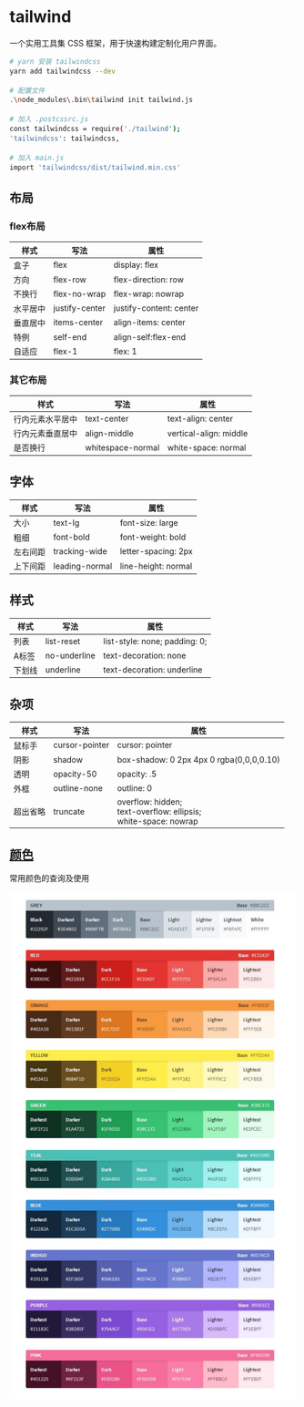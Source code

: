 # tailwind

一个实用工具集 CSS 框架，用于快速构建定制化用户界面。

```bash
# yarn 安装 tailwindcss
yarn add tailwindcss --dev

# 配置文件
.\node_modules\.bin\tailwind init tailwind.js

# 加入 .postcssrc.js 
const tailwindcss = require('./tailwind');
'tailwindcss': tailwindcss,

# 加入 main.js
import 'tailwindcss/dist/tailwind.min.css'
```

## 布局

### flex布局

| 样式     | 写法           | 属性                    |
| -------- | -------------- | ----------------------- |
| 盒子     | flex           | display: flex           |
| 方向     | flex-row       | flex-direction: row     |
| 不换行   | flex-no-wrap   | flex-wrap: nowrap       |
| 水平居中 | justify-center | justify-content: center |
| 垂直居中 | items-center   | align-items: center     |
| 特例     | self-end       | align-self:flex-end     |
| 自适应   | flex-1         | flex: 1                 |

### 其它布局

| 样式     | 写法        | 属性               |
| -------- | ----------- | ------------------ |
| 行内元素水平居中 | text-center | text-align: center |
|     行内元素垂直居中     |      align-middle      | vertical-align: middle |
| 是否换行 | whitespace-normal | white-space: normal |


## 字体

| 样式     | 写法           | 属性 |
| -------- | -------------- | ---- |
| 大小     | text-lg        |   font-size: large   |
| 粗细     | font-bold      |  font-weight: bold    |
| 左右间距 | tracking-wide  |   letter-spacing: 2px   |
| 上下间距 | leading-normal |    line-height: normal  |

## 样式

| 样式     | 写法      | 属性                    |
| -------- | ---------- | ----------------------------- |
| 列表 | list-reset | list-style: none; padding: 0; |
|  A标签| no-underline | text-decoration: none |
| 下划线 | underline | text-decoration: underline |

## 杂项

| 样式     | 写法      | 属性                    |
| ---- | ---- | ---- |
| 鼠标手 | cursor-pointer | cursor: pointer |
| 阴影 | shadow | box-shadow: 0 2px 4px 0 rgba(0,0,0,0.10) |
| 透明 | opacity-50 | opacity: .5 |
| 外框 | outline-none | outline: 0 |
| 超出省略 | truncate | overflow: hidden;<br />text-overflow: ellipsis;<br />white-space: nowrap |

## [颜色](https://www.tailwindcss.cn/docs/colors/)

常用颜色的查询及使用

![colors](./tailwind.jpg)